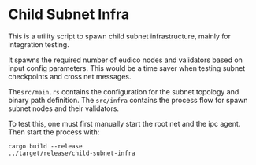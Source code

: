 # Child Subnet Infra 
This is a utility script to spawn child subnet infrastructure, mainly for integration testing. 

It spawns the required number of eudico nodes and validators based on input config parameters. This would be a time saver 
when testing subnet checkpoints and cross net messages.

The`src/main.rs` contains the configuration for the subnet topology and binary path definition.
The `src/infra` contains the process flow for spawn subnet nodes and their validators.

To test this, one must first manually start the root net and the ipc agent. Then start the process with:
```shell
cargo build --release
../target/release/child-subnet-infra
```